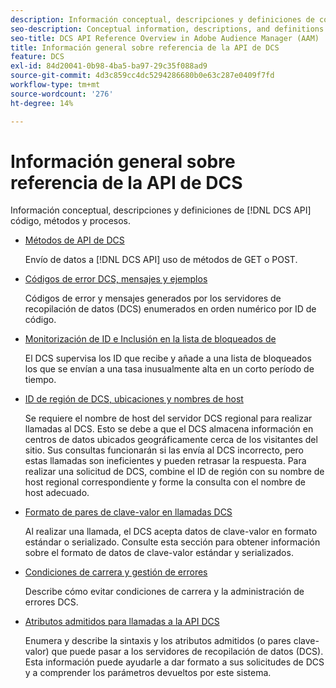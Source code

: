 ```yaml
---
description: Información conceptual, descripciones y definiciones de código, métodos y procesos de la API de DCS.
seo-description: Conceptual information, descriptions, and definitions for DCS API code, methods, and processes in Adobe Audience Manager (AAM).
seo-title: DCS API Reference Overview in Adobe Audience Manager (AAM)
title: Información general sobre referencia de la API de DCS
feature: DCS
exl-id: 84d20041-0b98-4ba5-ba97-29c35f088ad9
source-git-commit: 4d3c859cc4dc5294286680b0e63c287e0409f7fd
workflow-type: tm+mt
source-wordcount: '276'
ht-degree: 14%

---
```


# Información general sobre referencia de la API de DCS

Información conceptual, descripciones y definiciones de [!DNL DCS API] código, métodos y procesos.

* [Métodos de API de DCS](/help/using/api/dcs-intro/dcs-api-reference/dcs-api-methods.md)

   Envío de datos a [!DNL DCS API] uso de métodos de GET o POST.

* [Códigos de error DCS, mensajes y ejemplos](/help/using/api/dcs-intro/dcs-api-reference/dcs-error-codes.md)

   Códigos de error y mensajes generados por los servidores de recopilación de datos (DCS) enumerados en orden numérico por ID de código.

* [Monitorización de ID e Inclusión en la lista de bloqueados de](/help/using/api/dcs-intro/dcs-api-reference/id-monitoring-denylisting.md)

   El DCS supervisa los ID que recibe y añade a una lista de bloqueados los que se envían a una tasa inusualmente alta en un corto período de tiempo.

* [ID de región de DCS, ubicaciones y nombres de host](/help/using/api/dcs-intro/dcs-api-reference/dcs-regions.md)

   Se requiere el nombre de host del servidor DCS regional para realizar llamadas al DCS. Esto se debe a que el DCS almacena información en centros de datos ubicados geográficamente cerca de los visitantes del sitio. Sus consultas funcionarán si las envía al DCS incorrecto, pero estas llamadas son ineficientes y pueden retrasar la respuesta. Para realizar una solicitud de DCS, combine el ID de región con su nombre de host regional correspondiente y forme la consulta con el nombre de host adecuado.

* [Formato de pares de clave-valor en llamadas DCS](/help/using/api/dcs-intro/dcs-api-reference/dcs-key-format.md)

   Al realizar una llamada, el DCS acepta datos de clave-valor en formato estándar o serializado. Consulte esta sección para obtener información sobre el formato de datos de clave-valor estándar y serializados.

* [Condiciones de carrera y gestión de errores](/help/using/api/dcs-intro/dcs-api-reference/dcs-race-conditions.md)

   Describe cómo evitar condiciones de carrera y la administración de errores DCS.

* [Atributos admitidos para llamadas a la API DCS](/help/using/api/dcs-intro/dcs-api-reference/dcs-keys.md)

   Enumera y describe la sintaxis y los atributos admitidos (o pares clave-valor) que puede pasar a los servidores de recopilación de datos (DCS). Esta información puede ayudarle a dar formato a sus solicitudes de DCS y a comprender los parámetros devueltos por este sistema.
